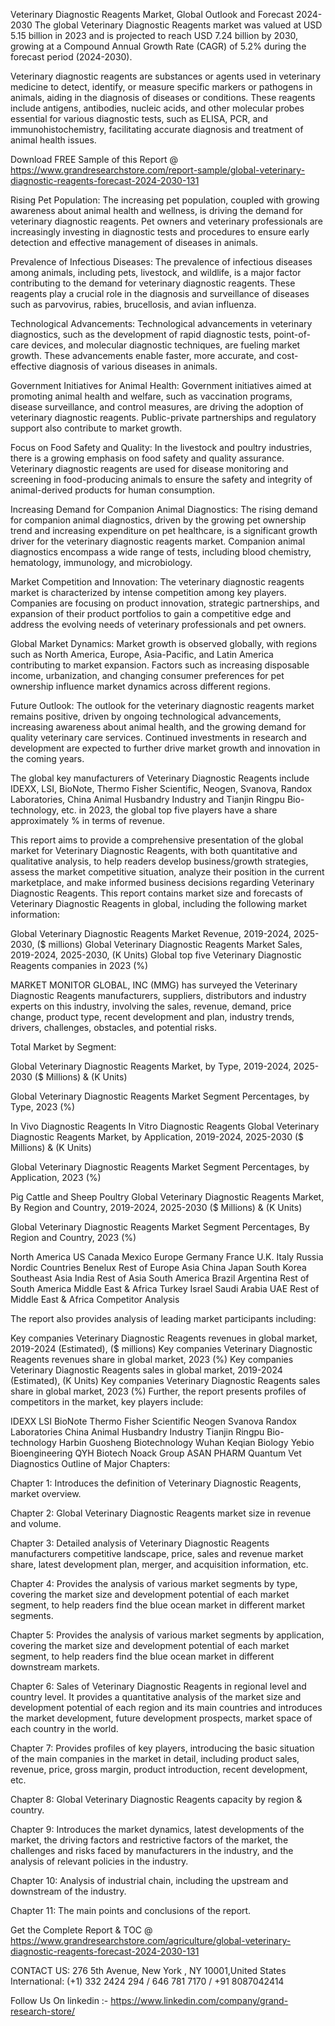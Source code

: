 Veterinary Diagnostic Reagents Market, Global Outlook and Forecast 2024-2030
The global Veterinary Diagnostic Reagents market was valued at USD 5.15 billion in 2023 and is projected to reach USD 7.24 billion by 2030, growing at a Compound Annual Growth Rate (CAGR) of 5.2% during the forecast period (2024-2030).

Veterinary diagnostic reagents are substances or agents used in veterinary medicine to detect, identify, or measure specific markers or pathogens in animals, aiding in the diagnosis of diseases or conditions. These reagents include antigens, antibodies, nucleic acids, and other molecular probes essential for various diagnostic tests, such as ELISA, PCR, and immunohistochemistry, facilitating accurate diagnosis and treatment of animal health issues.

Download FREE Sample of this Report @ https://www.grandresearchstore.com/report-sample/global-veterinary-diagnostic-reagents-forecast-2024-2030-131

Rising Pet Population: The increasing pet population, coupled with growing awareness about animal health and wellness, is driving the demand for veterinary diagnostic reagents. Pet owners and veterinary professionals are increasingly investing in diagnostic tests and procedures to ensure early detection and effective management of diseases in animals.

Prevalence of Infectious Diseases: The prevalence of infectious diseases among animals, including pets, livestock, and wildlife, is a major factor contributing to the demand for veterinary diagnostic reagents. These reagents play a crucial role in the diagnosis and surveillance of diseases such as parvovirus, rabies, brucellosis, and avian influenza.

Technological Advancements: Technological advancements in veterinary diagnostics, such as the development of rapid diagnostic tests, point-of-care devices, and molecular diagnostic techniques, are fueling market growth. These advancements enable faster, more accurate, and cost-effective diagnosis of various diseases in animals.

Government Initiatives for Animal Health: Government initiatives aimed at promoting animal health and welfare, such as vaccination programs, disease surveillance, and control measures, are driving the adoption of veterinary diagnostic reagents. Public-private partnerships and regulatory support also contribute to market growth.

Focus on Food Safety and Quality: In the livestock and poultry industries, there is a growing emphasis on food safety and quality assurance. Veterinary diagnostic reagents are used for disease monitoring and screening in food-producing animals to ensure the safety and integrity of animal-derived products for human consumption.

Increasing Demand for Companion Animal Diagnostics: The rising demand for companion animal diagnostics, driven by the growing pet ownership trend and increasing expenditure on pet healthcare, is a significant growth driver for the veterinary diagnostic reagents market. Companion animal diagnostics encompass a wide range of tests, including blood chemistry, hematology, immunology, and microbiology.

Market Competition and Innovation: The veterinary diagnostic reagents market is characterized by intense competition among key players. Companies are focusing on product innovation, strategic partnerships, and expansion of their product portfolios to gain a competitive edge and address the evolving needs of veterinary professionals and pet owners.

Global Market Dynamics: Market growth is observed globally, with regions such as North America, Europe, Asia-Pacific, and Latin America contributing to market expansion. Factors such as increasing disposable income, urbanization, and changing consumer preferences for pet ownership influence market dynamics across different regions.

Future Outlook: The outlook for the veterinary diagnostic reagents market remains positive, driven by ongoing technological advancements, increasing awareness about animal health, and the growing demand for quality veterinary care services. Continued investments in research and development are expected to further drive market growth and innovation in the coming years.

The global key manufacturers of Veterinary Diagnostic Reagents include IDEXX, LSI, BioNote, Thermo Fisher Scientific, Neogen, Svanova, Randox Laboratories, China Animal Husbandry Industry and Tianjin Ringpu Bio-technology, etc. in 2023, the global top five players have a share approximately % in terms of revenue.

This report aims to provide a comprehensive presentation of the global market for Veterinary Diagnostic Reagents, with both quantitative and qualitative analysis, to help readers develop business/growth strategies, assess the market competitive situation, analyze their position in the current marketplace, and make informed business decisions regarding Veterinary Diagnostic Reagents. This report contains market size and forecasts of Veterinary Diagnostic Reagents in global, including the following market information:

Global Veterinary Diagnostic Reagents Market Revenue, 2019-2024, 2025-2030, ($ millions)
Global Veterinary Diagnostic Reagents Market Sales, 2019-2024, 2025-2030, (K Units)
Global top five Veterinary Diagnostic Reagents companies in 2023 (%)

MARKET MONITOR GLOBAL, INC (MMG) has surveyed the Veterinary Diagnostic Reagents manufacturers, suppliers, distributors and industry experts on this industry, involving the sales, revenue, demand, price change, product type, recent development and plan, industry trends, drivers, challenges, obstacles, and potential risks.

Total Market by Segment:

Global Veterinary Diagnostic Reagents Market, by Type, 2019-2024, 2025-2030 ($ Millions) & (K Units)

Global Veterinary Diagnostic Reagents Market Segment Percentages, by Type, 2023 (%)

In Vivo Diagnostic Reagents
In Vitro Diagnostic Reagents
Global Veterinary Diagnostic Reagents Market, by Application, 2019-2024, 2025-2030 ($ Millions) & (K Units)

Global Veterinary Diagnostic Reagents Market Segment Percentages, by Application, 2023 (%)

Pig
Cattle and Sheep
Poultry
Global Veterinary Diagnostic Reagents Market, By Region and Country, 2019-2024, 2025-2030 ($ Millions) & (K Units)

Global Veterinary Diagnostic Reagents Market Segment Percentages, By Region and Country, 2023 (%)

North America
US
Canada
Mexico
Europe
Germany
France
U.K.
Italy
Russia
Nordic Countries
Benelux
Rest of Europe
Asia
China
Japan
South Korea
Southeast Asia
India
Rest of Asia
South America
Brazil
Argentina
Rest of South America
Middle East & Africa
Turkey
Israel
Saudi Arabia
UAE
Rest of Middle East & Africa
Competitor Analysis

The report also provides analysis of leading market participants including:

Key companies Veterinary Diagnostic Reagents revenues in global market, 2019-2024 (Estimated), ($ millions)
Key companies Veterinary Diagnostic Reagents revenues share in global market, 2023 (%)
Key companies Veterinary Diagnostic Reagents sales in global market, 2019-2024 (Estimated), (K Units)
Key companies Veterinary Diagnostic Reagents sales share in global market, 2023 (%)
Further, the report presents profiles of competitors in the market, key players include:

IDEXX
LSI
BioNote
Thermo Fisher Scientific
Neogen
Svanova
Randox Laboratories
China Animal Husbandry Industry
Tianjin Ringpu Bio-technology
Harbin Guosheng Biotechnology
Wuhan Keqian Biology
Yebio Bioengineering
QYH Biotech
Noack Group
ASAN PHARM
Quantum Vet Diagnostics
Outline of Major Chapters:

Chapter 1: Introduces the definition of Veterinary Diagnostic Reagents, market overview.

Chapter 2: Global Veterinary Diagnostic Reagents market size in revenue and volume.

Chapter 3: Detailed analysis of Veterinary Diagnostic Reagents manufacturers competitive landscape, price, sales and revenue market share, latest development plan, merger, and acquisition information, etc.

Chapter 4: Provides the analysis of various market segments by type, covering the market size and development potential of each market segment, to help readers find the blue ocean market in different market segments.

Chapter 5: Provides the analysis of various market segments by application, covering the market size and development potential of each market segment, to help readers find the blue ocean market in different downstream markets.

Chapter 6: Sales of Veterinary Diagnostic Reagents in regional level and country level. It provides a quantitative analysis of the market size and development potential of each region and its main countries and introduces the market development, future development prospects, market space of each country in the world.

Chapter 7: Provides profiles of key players, introducing the basic situation of the main companies in the market in detail, including product sales, revenue, price, gross margin, product introduction, recent development, etc.

Chapter 8: Global Veterinary Diagnostic Reagents capacity by region & country.

Chapter 9: Introduces the market dynamics, latest developments of the market, the driving factors and restrictive factors of the market, the challenges and risks faced by manufacturers in the industry, and the analysis of relevant policies in the industry.

Chapter 10: Analysis of industrial chain, including the upstream and downstream of the industry.

Chapter 11: The main points and conclusions of the report.

Get the Complete Report & TOC @ https://www.grandresearchstore.com/agriculture/global-veterinary-diagnostic-reagents-forecast-2024-2030-131

CONTACT US:
276 5th Avenue, New York , NY 10001,United States
International: (+1) 332 2424 294 / 646 781 7170 / +91 8087042414

Follow Us On linkedin :- https://www.linkedin.com/company/grand-research-store/
